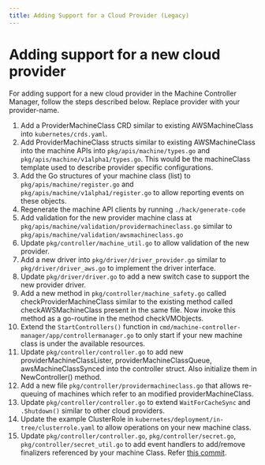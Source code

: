 ```yaml
---
title: Adding Support for a Cloud Provider (Legacy)
---
```


# Adding support for a new cloud provider

For adding support for a new cloud provider in the Machine Controller Manager, follow the steps described below. Replace provider with your provider-name.

1. Add a ProviderMachineClass CRD similar to existing AWSMachineClass into `kubernetes/crds.yaml`.
1. Add ProviderMachineClass structs similar to existing AWSMachineClass into the machine APIs into `pkg/apis/machine/types.go` and `pkg/apis/machine/v1alpha1/types.go`. This would be the machineClass template used to describe provider specific configurations.
1. Add the Go structures of your machine class (list) to `pkg/apis/machine/register.go` and `pkg/apis/machine/v1alpha1/register.go` to allow reporting events on these objects.
1. Regenerate the machine API clients by running `./hack/generate-code`
1. Add validation for the new provider machine class at `pkg/apis/machine/validation/providermachineclass.go` similar to `pkg/apis/machine/validation/awsmachineclass.go`
1. Update `pkg/controller/machine_util.go` to allow validation of the new provider.
1. Add a new driver into `pkg/driver/driver_provider.go` similar to `pkg/driver/driver_aws.go` to implement the driver interface.
1. Update `pkg/driver/driver.go` to add a new switch case to support the new provider driver.
1. Add a new method in `pkg/controller/machine_safety.go` called checkProviderMachineClass similar to the existing method called checkAWSMachineClass present in the same file. Now invoke this method as a go-routine in the method checkVMObjects.
1. Extend the `StartControllers()` function in `cmd/machine-controller-manager/app/controllermanager.go` to only start if your new machine class is under the available resources.
1. Update `pkg/controller/controller.go` to add new providerMachineClassLister, providerMachineClassQueue, awsMachineClassSynced into the controller struct. Also initialize them in NewController() method.
1. Add a new file `pkg/controller/providermachineclass.go` that allows re-queuing of machines which refer to an modified providerMachineClass.
1. Update `pkg/controller/controller.go` to extend `WaitForCacheSync` and `.Shutdown()` similar to other cloud providers.
1. Update the example ClusterRole in `kubernetes/deployment/in-tree/clusterrole.yaml` to allow operations on your new machine class.
1. Update `pkg/controller/controller.go`, `pkg/controller/secret.go`, `pkg/controller/secret_util.go` to add event handlers to add/remove finalizers referenced by your machine Class. Refer [this commit](https://github.com/xuanson2406/machine-controller-manager/pull/104/commits/013f70726b1057aed1cf7fe0f0449922ab9a256a).
